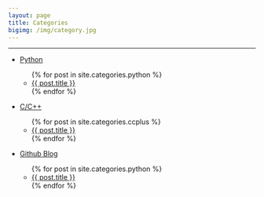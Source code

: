 ```yaml
---
layout: page
title: Categories
bigimg: /img/category.jpg
---
```


<div class="post">
	<!-- <h1 class="pageTitle">Categories</h1> -->
  <hr>
	<ul>
		<li><a href="python">Python</a></li>
    <ul>
    	{% for post in site.categories.python %}
    	<li><a href="{{ post.url }}">{{ post.title }}</a></li>
    	{% endfor %}
    </ul>
	</ul>
  <ul>
		<li><a href="ccplus">C/C++</a></li>
    <ul>
    	{% for post in site.categories.ccplus %}
    	<li><a href="{{ post.url }}">{{ post.title }}</a></li>
    	{% endfor %}
    </ul>
	</ul>
  <ul>
		<li><a href="github_blog">Github Blog</a></li>
    <ul>
    	{% for post in site.categories.python %}
    	<li><a href="{{ post.url }}">{{ post.title }}</a></li>
    	{% endfor %}
    </ul>
	</ul>
</div>
